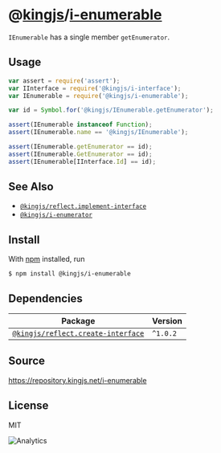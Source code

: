 # @[kingjs][@kingjs]/[i-enumerable][ns0]
`IEnumerable` has a single member `getEnumerator`.
## Usage
```js
var assert = require('assert');
var IInterface = require('@kingjs/i-interface');
var IEnumerable = require('@kingjs/i-enumerable');

var id = Symbol.for('@kingjs/IEnumerable.getEnumerator');

assert(IEnumerable instanceof Function);
assert(IEnumerable.name == '@kingjs/IEnumerable');

assert(IEnumerable.getEnumerator == id);
assert(IEnumerable.GetEnumerator == id);
assert(IEnumerable[IInterface.Id] == id);
```





## See Also
- [`@kingjs/reflect.implement-interface`][ImplementInterface]
- [`@kingjs/i-enumerator`][IEnumerator]

[IEnumerator]: https://www.npmjs.com/package/@kingjs/i-enumerator
[ImplementInterface]: https://www.npmjs.com/package/@kingjs/reflect.implement-interface

## Install
With [npm](https://npmjs.org/) installed, run
```
$ npm install @kingjs/i-enumerable
```
## Dependencies
|Package|Version|
|---|---|
|[`@kingjs/reflect.create-interface`](https://www.npmjs.com/package/@kingjs/reflect.create-interface)|`^1.0.2`|
## Source
https://repository.kingjs.net/i-enumerable
## License
MIT

![Analytics](https://analytics.kingjs.net/i-enumerable)

[@kingjs]: https://www.npmjs.com/package/kingjs
[ns0]: https://www.npmjs.com/package/@kingjs/i-enumerable
